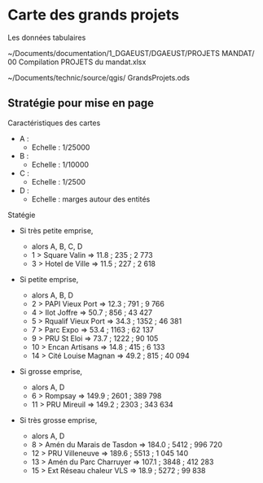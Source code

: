 Carte des grands projets
========================

Les données tabulaires


~/Documents/documentation/1_DGAEUST/DGAEUST/PROJETS MANDAT/
  00 Compilation PROJETS du mandat.xlsx

~/Documents/technic/source/qgis/
  GrandsProjets.ods

Stratégie pour mise en page
---------------------------

Caractéristiques des cartes
 
 - A :
   - Echelle : 1/25000
 - B :
   - Echelle : 1/10000
 - C :
   - Echelle : 1/2500
 - D :
   - Echelle : marges autour des entités
   


Statégie

 - Si très petite emprise,
   - alors A, B, C, D
   - 1 > Square Valin             =>  11.8 ;  235 ;     2 773
   - 3 > Hotel de Ville           =>  11.5 ;  227 ;     2 618
   
 - Si petite emprise,
   - alors A, B,    D
   - 2 > PAPI Vieux Port          =>  12.3 ;  791 ;     9 766
   - 4 > Ilot Joffre              =>  50.7 ;  856 ;    43 427
   - 5 > Rqualif Vieux Port       =>  34.3 ; 1352 ;    46 381
   - 7 > Parc Expo                =>  53.4 ; 1163 ;    62 137
   - 9 > PRU St Eloi              =>  73.7 ; 1222 ;    90 105
   - 10 > Encan Artisans          =>  14.8 ;  415 ;     6 133
   - 14 > Cité Louise Magnan      =>  49.2 ;  815 ;    40 094
 - Si grosse emprise,
   - alors A,       D
   - 6 > Rompsay                  => 149.9 ; 2601 ;   389 798
   - 11 > PRU Mireuil             => 149.2 ; 2303 ;   343 634
 - Si très grosse emprise,
   - alors A,       D
   - 8 > Amén du Marais de Tasdon => 184.0 ; 5412 ;   996 720
   - 12 > PRU Villeneuve          => 189.6 ; 5513 ; 1 045 140
   - 13 > Amén du Parc Charruyer  => 107.1 ; 3848 ;   412 283
   - 15 > Ext Réseau chaleur VLS  =>  18.9 ; 5272 ;    99 838   
